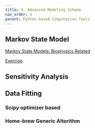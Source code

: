 ```yaml
---
title: 4. Advanced Modeling Scheme
nav_order: 4
parent: Python-based Computation Tools
---
```

<script src="https://cdn.mathjax.org/mathjax/latest/MathJax.js?config=TeX-AMS-MML_HTMLorMML" type="text/javascript"></script>


## Markov State Model

[Markov State Models: Biophysics Related](https://www.ncbi.nlm.nih.gov/pmc/articles/PMC2933958/)

[Exercise](https://colab.research.google.com/drive/1OXO_pXZwohdBNz5VMPZROveogYSAbpHO?usp=sharing)

## Sensitivity Analysis 

## Data Fitting 

### Scipy optimizer based 

### Home-brew Generic Altorithm 